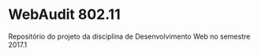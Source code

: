 # WebAudit 802.11

Repositório do projeto da disciplina de Desenvolvimento Web no semestre 2017.1 


